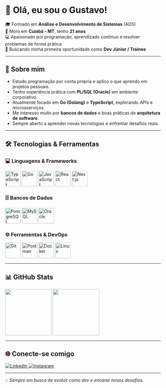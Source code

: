 # 👋 Olá, eu sou o Gustavo!

🎓 Formado em **Análise e Desenvolvimento de Sistemas** (ADS)  
📍 Moro em **Cuiabá - MT**, tenho **21 anos**  
💻 Apaixonado por programação, aprendizado contínuo e resolver problemas de forma prática  
🎯 Buscando minha primeira oportunidade como **Dev Júnior / Trainee**  

---

## 🚀 Sobre mim
- Estudo programação por conta própria e aplico o que aprendo em projetos pessoais.  
- Tenho experiência prática com **PL/SQL (Oracle)** em ambiente corporativo.  
- Atualmente focado em **Go (Golang)** e **TypeScript**, explorando APIs e microsserviços.  
- Me interesso muito por **bancos de dados** e boas práticas de **arquitetura de software**.  
- Sempre aberto a aprender novas tecnologias e enfrentar desafios reais.

---

## 🛠️ Tecnologias & Ferramentas

### 💻 Linguagens & Frameworks
<div align="left">
  <img src="https://cdn.jsdelivr.net/gh/devicons/devicon/icons/typescript/typescript-original.svg" alt="TypeScript" width="50" height="50"/>
  <img src="https://cdn.jsdelivr.net/gh/devicons/devicon/icons/go/go-original.svg" alt="Go" width="50" height="50"/>
  <img src="https://cdn.jsdelivr.net/gh/devicons/devicon/icons/javascript/javascript-original.svg" alt="JavaScript" width="50" height="50"/>
  <img src="https://cdn.jsdelivr.net/gh/devicons/devicon/icons/react/react-original.svg" alt="React" width="50" height="50"/>
  <img src="https://cdn.jsdelivr.net/gh/devicons/devicon/icons/nextjs/nextjs-original-wordmark.svg" alt="Next.js" width="50" height="50"/>
</div>

### 🗄️ Bancos de Dados
<div align="left">
  <img src="https://cdn.jsdelivr.net/gh/devicons/devicon/icons/postgresql/postgresql-original.svg" alt="PostgreSQL" width="50" height="50"/>
  <img src="https://cdn.jsdelivr.net/gh/devicons/devicon/icons/mysql/mysql-original.svg" alt="MySQL" width="50" height="50"/>
  <img src="https://cdn.jsdelivr.net/gh/devicons/devicon/icons/oracle/oracle-original.svg" alt="Oracle" width="50" height="50"/>
</div>

### ⚙️ Ferramentas & DevOps
<div align="left">
  <img src="https://cdn.jsdelivr.net/gh/devicons/devicon/icons/git/git-original.svg" alt="Git" width="50" height="50"/>
  <img src="https://www.vectorlogo.zone/logos/getpostman/getpostman-icon.svg" alt="Postman" width="50" height="50"/>
  <img src="https://cdn.jsdelivr.net/gh/devicons/devicon/icons/docker/docker-original.svg" alt="Docker" width="50" height="50"/>
  <img src="https://cdn.jsdelivr.net/gh/devicons/devicon/icons/linux/linux-original.svg" alt="Linux" width="50" height="50"/>
</div>

---

## 📊 GitHub Stats

<div align="left">
  <img src="https://github-readme-stats.vercel.app/api?username=gustavoz65&show_icons=true&theme=radical&include_all_commits=true&count_private=true" height="150" />
  <img src="https://github-readme-stats.vercel.app/api/top-langs?username=gustavoz65&layout=compact&langs_count=6&theme=dracula" height="150" />
</div>

---

## 🌐 Conecte-se comigo
<div align="left">
  <a href="https://www.linkedin.com/in/seu-perfil-aqui/" target="_blank">
    <img src="https://img.shields.io/badge/LinkedIn-0077B5?style=for-the-badge&logo=linkedin&logoColor=white" alt="LinkedIn"/>
  </a>
  <a href="https://www.instagram.com/iamgustavo.r/" target="_blank">
    <img src="https://img.shields.io/badge/Instagram-E4405F?style=for-the-badge&logo=instagram&logoColor=white" alt="Instagram"/>
  </a>
</div>

---

💡 *Sempre em busca de evoluir como dev e encarar novos desafios.*
